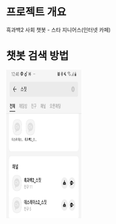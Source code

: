 # 프로젝트 개요
흑과백2 사회 챗봇 - 스타 지니어스(인터넷 카페)

# 챗봇 검색 방법
<img src="/imgs/스짓 검색.jpg" width="40%" height="400px" /></img>
